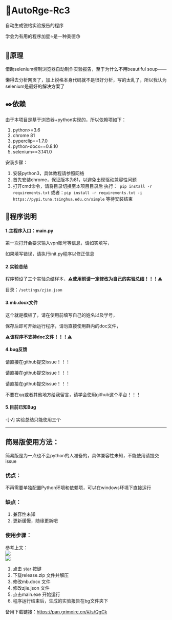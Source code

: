 # :whale:AutoRge-Rc3

自动生成锐格实验报告的程序

学会为有用的程序加星:star:是一种美德:kissing_heart:

## :rocket:原理

借助selenium控制浏览器自动制作实验报告，至于为什么不用beautiful soup—— 

懒得去分析网页了，加上锐格本身代码就不是很好分析，写的太乱了，所以我认为selenium是最好的解决方案了

## :black_nib:依赖

由于本项目是基于浏览器+python实现的，所以依赖项如下：

1. python>=3.6
2. chrome 81
3. pyperclip==1.7.0
4. python-docx==0.8.10
5. selenium==3.141.0

安装步骤：

1. 安装python3，具体教程请参照网络
2. 首先安装chrome，保证版本为81，以避免出现驱动兼容性问题
3. 打开cmd命令，请将目录切换至本项目目录后
   执行：` pip install -r requirements.txt`
   或者：`pip install -r requirements.txt -i https://pypi.tuna.tsinghua.edu.cn/simple`
   等待安装结束

## :memo:程序说明

#### 1.主程序入口：main.py

第一次打开会要求输入vpn账号等信息，请如实填写，

如果填写错误，请执行init.py程序以修正信息

#### 2.实验总结

程序预设了三个实验总结样本，:warning:**使用前请一定修改为自己的实验总结！！！**:warning:

目录：`/settings/zjie.json`

#### 3.mb.docx文件

这个就是模板了，请在使用前填写自己的姓名以及学号，

保存后即可开始运行程序，请勿直接使用群内的doc文件，

:warning:**该程序不支持doc文件！！！**:warning:

#### 4.bug反馈

请直接在github提交issue！！！

请直接在github提交issue！！！

请直接在github提交issue！！！

不要在qq或者其他地方给我留言，请学会使用github这个平台！！！

#### 5.目前已知Bug

-[ √] 实验总结只能使用三个

--------------------------
## 简易版使用方法：

简易版是为一点也不会python的人准备的，具体兼容性未知，不能使用请提交issue

### 优点：

不再需要单独配置Python环境和依赖项，可以在windows环境下直接运行

### 缺点：

1. 兼容性未知
2. 更新缓慢，随缘更新吧

### 使用步骤：

参考上文：<br>
![](https://picstay.oss-cn-chengdu.aliyuncs.com/img/20200518135938.png)<br>
![](https://picstay.oss-cn-chengdu.aliyuncs.com/img/20200518140229.png)<br>
1. 点击 star 按键
2. 下载release.zip 文件并解压
2. 修改mb.docx 文件
3. 修改zjie.json 文件
4. 点击main.exe 开始运行
5. 程序运行结束后，生成的实验报告在bg文件夹下

备用下载链接：https://pan.grimoire.cn/#/s/QgCk

